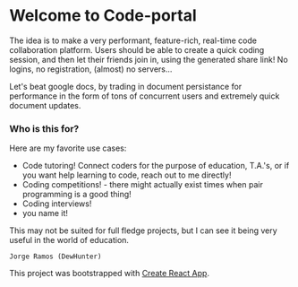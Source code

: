 # Welcome to Code-portal

The idea is to make a very performant, feature-rich, real-time code collaboration platform.
Users should be able to create a quick coding session, and then let their friends join in, using the generated share link!
No logins, no registration, (almost) no servers...

Let's beat google docs, by trading in document persistance for performance in the form of tons of concurrent users and extremely quick document updates.

### Who is this for?

Here are my favorite use cases:
  - Code tutoring! Connect coders for the purpose of education, T.A.'s, or if you want help learning to code, reach out to me directly!
  - Coding competitions! - there might actually exist times when pair programming is a good thing!
  - Coding interviews!
  - you name it!
  
This may not be suited for full fledge projects, but I can see it being very useful in the world of education.

```
Jorge Ramos (DewHunter)
```

This project was bootstrapped with [Create React App](https://github.com/facebookincubator/create-react-app).
